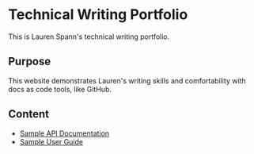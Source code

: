 # Technical Writing Portfolio
This is Lauren Spann's technical writing portfolio.

## Purpose
This website demonstrates Lauren's writing skills and comfortability with docs as code tools, like GitHub.

## Content
- [Sample API Documentation](https://app.swaggerhub.com/apis/techwritingportfolio/SAP-REST-API/1.0.0)
- [Sample User Guide](https://github.com/lmspann/lmspann.github.io/blob/main/User%20Guide%20Sample/UserGuide.txt/)
